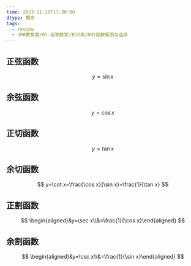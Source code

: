 ```yaml
---
time: 2023-11-20T17:30:00
dtype: 概念
tags:
  - review
  - 300教育类/01-高等数学/知识库/001函数极限与连续
---
```

## 正弦函数
$$
y=\sin x
$$
## 余弦函数
$$
y=\cos x
$$
## 正切函数
$$
y=\tan x
$$
## 余切函数
$$
y=\cot x=\frac{\cos x}{\sin x}=\frac{1}{\tan x}
$$
## 正割函数
$$
\begin{aligned}&y=\sec x\\&=\frac{1}{\cos x}\end{aligned}
$$
## 余割函数
$$
\begin{aligned}&y=\csc x\\&=\frac{1}{\sin x}\end{aligned}
$$
